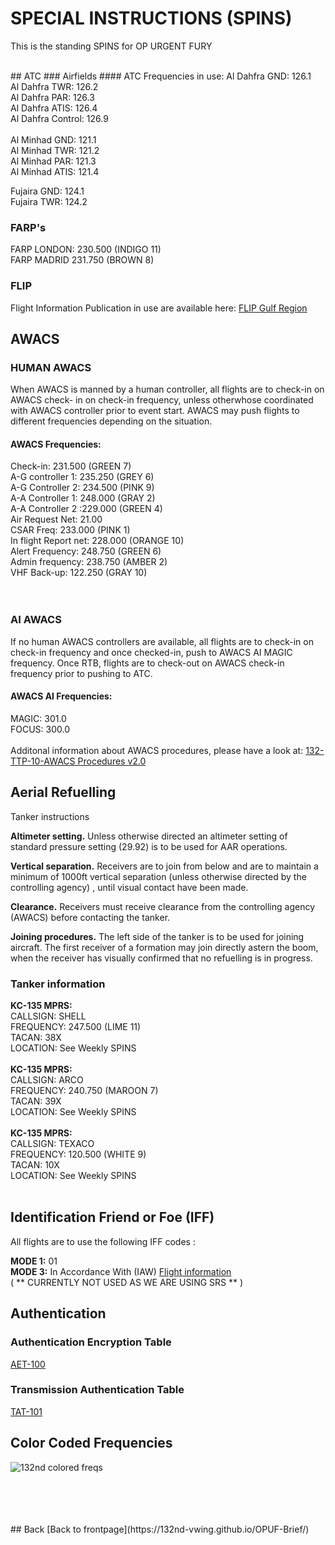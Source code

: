 # SPECIAL INSTRUCTIONS (SPINS)
This is the standing SPINS for OP URGENT FURY

<br>
## ATC
### Airfields
#### ATC Frequencies in use:
Al Dahfra GND: 126.1 <br>
Al Dahfra TWR: 126.2 <br>
Al Dahfra PAR: 126.3 <br>
Al Dahfra ATIS: 126.4 <br>
Al Dahfra Control: 126.9 <br>
<br> 
Al Minhad GND: 121.1 <br>
Al Minhad TWR: 121.2 <br>
Al Minhad PAR: 121.3 <br>
Al Minhad ATIS: 121.4 <br>

Fujaira GND: 124.1 <br>
Fujaira TWR: 124.2 <br>


### FARP's
FARP LONDON: 230.500 (INDIGO 11) <br>
FARP MADRID 231.750 (BROWN 8) <br>

### FLIP
Flight Information Publication in use are available here:
[FLIP Gulf Region](https://www.dropbox.com/s/sp91zf63rx0esao/FLIP_GULFR2_EC1.pdf?dl=0)


## AWACS

### HUMAN AWACS
When AWACS is manned by a human controller, all flights are to check-in on AWACS check- in on check-in frequency, unless otherwhose coordinated with AWACS controller prior to event start.
AWACS may push flights to different frequencies depending on the situation.
<br>
#### AWACS Frequencies:
Check-in: 231.500 (GREEN 7) <br>
A-G controller 1: 235.250 (GREY 6) <br>
A-G Controller 2: 234.500 (PINK 9) <br>
A-A Controller 1: 248.000 (GRAY 2) <br>
A-A Controller 2 :229.000 (GREEN 4) <br>
Air Request Net: 21.00 <br>
CSAR Freq: 233.000 (PINK 1) <br>
In flight Report net: 228.000 (ORANGE 10) <br>
Alert Frequency: 248.750 (GREEN 6) <br>
Admin frequency: 238.750 (AMBER 2) <br>
VHF Back-up: 122.250 (GRAY 10) <br>
<br>
<br>
### AI AWACS
If no human AWACS controllers are available, all flights are to check-in on check-in frequency and once checked-in, push to AWACS AI MAGIC frequency. Once RTB, flights are to check-out on AWACS check-in frequency prior to pushing to ATC.
<br>
#### AWACS AI Frequencies:
MAGIC: 301.0 <br>
FOCUS: 300.0 <br>
<br>
Additonal information about AWACS procedures, please have a look at:
[132-TTP-10-AWACS Procedures v2.0](https://www.dropbox.com/s/udeqz9vxqawkiui/132-TTP-10-AWACS%20v2.0.pdf?dl=0)




## Aerial Refuelling
Tanker instructions

**Altimeter setting.**
Unless otherwise directed an altimeter setting of standard pressure setting (29.92) is to be used for AAR operations.

**Vertical separation.**
Receivers are to join from below and are to maintain a minimum of 1000ft vertical separation (unless otherwise directed by the controlling agency) , until visual contact have been made.

**Clearance.**
Receivers must receive clearance from the controlling agency (AWACS) before contacting the tanker.

**Joining procedures.**
The left side of the tanker is to be used for joining aircraft. The first receiver of a formation may join directly astern the boom, when the receiver has visually confirmed that no refuelling is in progress.


### Tanker information
**KC-135 MPRS:**<br>
CALLSIGN: SHELL <br>
FREQUENCY:  247.500 (LIME 11) <br>
TACAN: 38X <br>
LOCATION: See Weekly SPINS <br>
<br>
**KC-135 MPRS:** <br>
CALLSIGN: ARCO <br>
FREQUENCY: 240.750 (MAROON 7) <br>
TACAN: 39X <br>
LOCATION: See Weekly SPINS <br>
<br>
**KC-135 MPRS:**<br>
CALLSIGN: TEXACO <br>
FREQUENCY:  120.500 (WHITE 9) <br>
TACAN: 10X <br>
LOCATION: See Weekly SPINS <br>
<br>



## Identification Friend or Foe (IFF)
All flights are to use the following IFF codes :

**MODE 1:** 01 <br>
**MODE 3:** In Accordance With (IAW)  [Flight information](/OPUF-Brief/Docs/Flights.html)
<br>
( ** CURRENTLY NOT USED AS WE ARE USING SRS ** )
<br>


## Authentication
### Authentication Encryption Table
[AET-100](https://www.dropbox.com/s/b6mbo7fw2wvnkfi/AET-100_RAMROD_v1.1.pdf?dl=0)


### Transmission Authentication Table
[TAT-101](https://www.dropbox.com/s/6aplu5oktunvclm/TAT-101_V1.2.pdf?dl=0)




## Color Coded Frequencies

![132nd colored freqs](/OPUF-Brief/Images/Frequencys.PNG)

<br>
<br>
<br>
<br>
## Back
[Back to frontpage](https://132nd-vwing.github.io/OPUF-Brief/)
